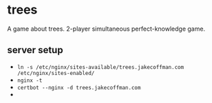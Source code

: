 # trees

A game about trees. 2-player simultaneous perfect-knowledge game.

## server setup

- `ln -s /etc/nginx/sites-available/trees.jakecoffman.com /etc/nginx/sites-enabled/`
- `nginx -t`
- `certbot --nginx -d trees.jakecoffman.com`
- 
